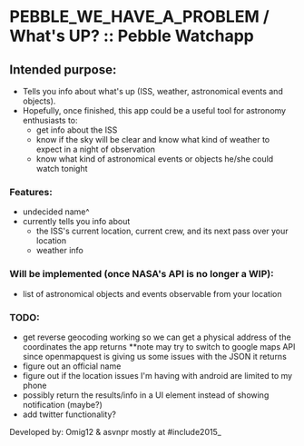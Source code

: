 
# PEBBLE_WE_HAVE_A_PROBLEM / What's UP? :: Pebble Watchapp


## Intended purpose:
  * Tells you info about what's up (ISS, weather, astronomical events and objects). 
  * Hopefully, once finished, this app could be a useful tool for astronomy enthusiasts to: 
      - get info about the ISS
      - know if the sky will be clear and know what kind of weather to expect in a night of observation
      - know what kind of astronomical events or objects he/she could watch tonight

### Features:

  * undecided name^
  * currently tells you info about 
      - the ISS's current location, current crew, and its next pass over your location
      - weather info

### Will be implemented (once NASA's API is no longer a WIP):
  * list of astronomical objects and events observable from your location 

### TODO:
  * get reverse geocoding working so we can get a physical address of the coordinates the app returns
        **note may try to switch to google maps API since openmapquest is giving us some issues with the JSON it              returns
  * figure out an official name
  * figure out if the location issues I'm having with android are limited to my phone
  * possibly return the results/info in a UI element instead of showing notification (maybe?)
  * add twitter functionality?

Developed by: Omig12 & asvnpr mostly at #include<a-thon>2015_



